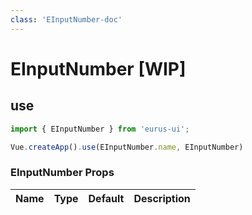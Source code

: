 ```yaml
---
class: 'EInputNumber-doc'
---
```

# EInputNumber [WIP]

## use

```javascript
import { EInputNumber } from 'eurus-ui';

Vue.createApp().use(EInputNumber.name, EInputNumber)
```
<!--
::::card button 类型

按钮的 type 分别为 default、tertiary、primary、info、success、warning 和 error。

:::code buttonType
<<< ../src/components/button/demo/Type.vue
:::
::::
 -->

### EInputNumber Props

| Name | Type | Default | Description |
| --- | --- | --- | --- |


